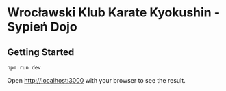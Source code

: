 # Wrocławski Klub Karate Kyokushin - Sypień Dojo

## Getting Started

```bash
npm run dev
```

Open [http://localhost:3000](http://localhost:3000) with your browser to see the result.

